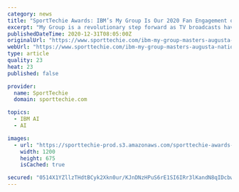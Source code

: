 ```yaml
---
category: news
title: "SportTechie Awards: IBM’s My Group Is Our 2020 Fan Engagement of the Year"
excerpt: "My Group is a revolutionary step forward as TV broadcasts have moved on from a one-size-fits-all linear production."
publishedDateTime: 2020-12-31T08:05:00Z
originalUrl: "https://www.sporttechie.com/ibm-my-group-masters-augusta-national-fan-engagement-personalized-broadcast"
webUrl: "https://www.sporttechie.com/ibm-my-group-masters-augusta-national-fan-engagement-personalized-broadcast"
type: article
quality: 23
heat: 23
published: false

provider:
  name: SportTechie
  domain: sporttechie.com

topics:
  - IBM AI
  - AI

images:
  - url: "https://sporttechie-prod.s3.amazonaws.com/sporttechie-awards-ibm-my-group-social-cut.png"
    width: 1200
    height: 675
    isCached: true

secured: "0514X1YZllzTHdtBCyk2Xkn0ur/KJnDNzHPuS6rE1SI6IRr3lKandN8qIDcbw40izt6k3qng/FrAZIFoXxfD+lAwKpPZ5W/1lv+8RBlydr0koVuMfeTe/IDTZMnyRKc8zkWl9PRfBhu76E7EG83mLISXVXtl7y+JlXHu7+uQGf8Q/jTzPubW7dnnISZ1t5rm+8WWjWJOlLpQXXVrExWMZXTqc5HRAwdMjMF6RW/2+a+ybCfSUFcD9p6dhltbnQIITDrLzC7eT5RovFTnHz4R5cUIpLMJtpoqQADEVJrMSXYh2lA2RT7ngwQfbkwb1fpXeDVGg9qL2wIjr7+cr1YIy/kJ2u+r794Q0QdbJgvHObg=;bUObTs5NbuMdjQddFffn9A=="
---
```


